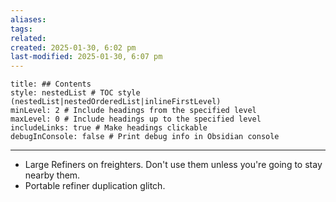 ```yaml
---
aliases: 
tags: 
related: 
created: 2025-01-30, 6:02 pm
last-modified: 2025-01-30, 6:07 pm
---
```

```table-of-contents
title: ## Contents
style: nestedList # TOC style (nestedList|nestedOrderedList|inlineFirstLevel)
minLevel: 2 # Include headings from the specified level
maxLevel: 0 # Include headings up to the specified level
includeLinks: true # Make headings clickable
debugInConsole: false # Print debug info in Obsidian console
```
___

- Large Refiners on freighters. Don't use them unless you're going to stay nearby them. 
- Portable refiner duplication glitch.